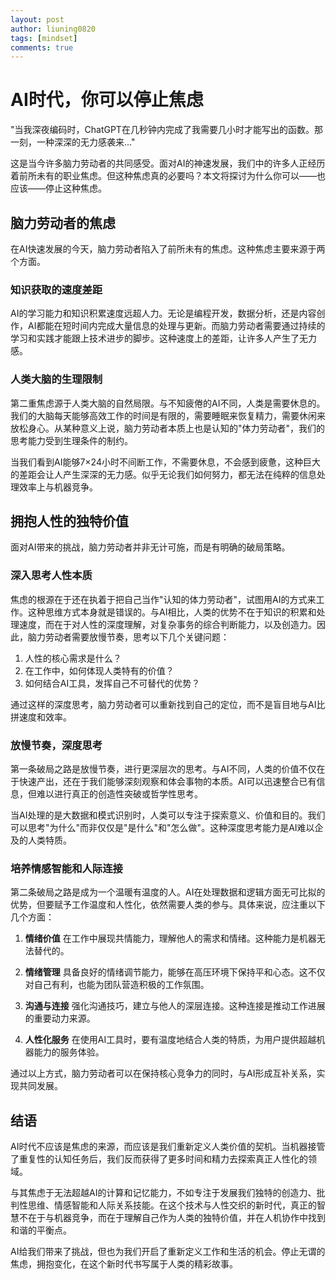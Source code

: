 ```yaml
---
layout: post
author: liuning0820
tags: [mindset]
comments: true
---
```


# AI时代，你可以停止焦虑

"当我深夜编码时，ChatGPT在几秒钟内完成了我需要几小时才能写出的函数。那一刻，一种深深的无力感袭来..."

这是当今许多脑力劳动者的共同感受。面对AI的神速发展，我们中的许多人正经历着前所未有的职业焦虑。但这种焦虑真的必要吗？本文将探讨为什么你可以——也应该——停止这种焦虑。

## 脑力劳动者的焦虑

在AI快速发展的今天，脑力劳动者陷入了前所未有的焦虑。这种焦虑主要来源于两个方面。

### 知识获取的速度差距

AI的学习能力和知识积累速度远超人力。无论是编程开发，数据分析，还是内容创作，AI都能在短时间内完成大量信息的处理与更新。而脑力劳动者需要通过持续的学习和实践才能跟上技术进步的脚步。这种速度上的差距，让许多人产生了无力感。

### 人类大脑的生理限制

第二重焦虑源于人类大脑的自然局限。与不知疲倦的AI不同，人类是需要休息的。我们的大脑每天能够高效工作的时间是有限的，需要睡眠来恢复精力，需要休闲来放松身心。从某种意义上说，脑力劳动者本质上也是认知的"体力劳动者"，我们的思考能力受到生理条件的制约。

当我们看到AI能够7×24小时不间断工作，不需要休息，不会感到疲惫，这种巨大的差距会让人产生深深的无力感。似乎无论我们如何努力，都无法在纯粹的信息处理效率上与机器竞争。

## 拥抱人性的独特价值

面对AI带来的挑战，脑力劳动者并非无计可施，而是有明确的破局策略。

### 深入思考人性本质

焦虑的根源在于还在执着于把自己当作"认知的体力劳动者"，试图用AI的方式来工作。这种思维方式本身就是错误的。与AI相比，人类的优势不在于知识的积累和处理速度，而在于对人性的深度理解，对复杂事务的综合判断能力，以及创造力。因此，脑力劳动者需要放慢节奏，思考以下几个关键问题：

1. 人性的核心需求是什么？
2. 在工作中，如何体现人类特有的价值？
3. 如何结合AI工具，发挥自己不可替代的优势？

通过这样的深度思考，脑力劳动者可以重新找到自己的定位，而不是盲目地与AI比拼速度和效率。

### 放慢节奏，深度思考

第一条破局之路是放慢节奏，进行更深层次的思考。与AI不同，人类的价值不仅在于快速产出，还在于我们能够深刻观察和体会事物的本质。AI可以迅速整合已有信息，但难以进行真正的创造性突破或哲学性思考。

当AI处理的是大数据和模式识别时，人类可以专注于探索意义、价值和目的。我们可以思考"为什么"而非仅仅是"是什么"和"怎么做"。这种深度思考能力是AI难以企及的人类特质。

### 培养情感智能和人际连接

第二条破局之路是成为一个温暖有温度的人。AI在处理数据和逻辑方面无可比拟的优势，但要赋予工作温度和人性化，依然需要人类的参与。具体来说，应注重以下几个方面：

1. **情绪价值**
   在工作中展现共情能力，理解他人的需求和情绪。这种能力是机器无法替代的。

2. **情绪管理**
   具备良好的情绪调节能力，能够在高压环境下保持平和心态。这不仅对自己有利，也能为团队营造积极的工作氛围。

3. **沟通与连接**
   强化沟通技巧，建立与他人的深层连接。这种连接是推动工作进展的重要动力来源。

4. **人性化服务**
   在使用AI工具时，要有温度地结合人类的特质，为用户提供超越机器能力的服务体验。

通过以上方式，脑力劳动者可以在保持核心竞争力的同时，与AI形成互补关系，实现共同发展。

## 结语

AI时代不应该是焦虑的来源，而应该是我们重新定义人类价值的契机。当机器接管了重复性的认知任务后，我们反而获得了更多时间和精力去探索真正人性化的领域。

与其焦虑于无法超越AI的计算和记忆能力，不如专注于发展我们独特的创造力、批判性思维、情感智能和人际关系技能。在这个技术与人性交织的新时代，真正的智慧不在于与机器竞争，而在于理解自己作为人类的独特价值，并在人机协作中找到和谐的平衡点。

AI给我们带来了挑战，但也为我们开启了重新定义工作和生活的机会。停止无谓的焦虑，拥抱变化，在这个新时代书写属于人类的精彩故事。
